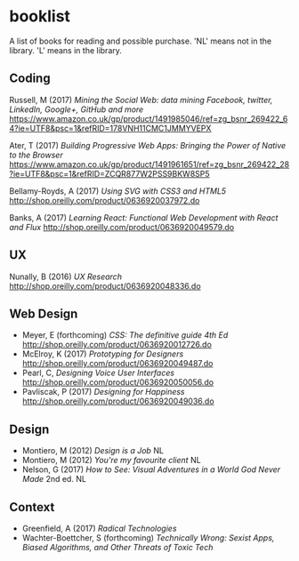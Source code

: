 # booklist
A list of books for reading and possible purchase. 'NL' means not in the library. 'L' means in the library.

## Coding

Russell, M (2017) _Mining the Social Web: data mining Facebook, twitter, LinkedIn, Google+, GitHub and more_
https://www.amazon.co.uk/gp/product/1491985046/ref=zg_bsnr_269422_64?ie=UTF8&psc=1&refRID=178VNH11CMC1JMMYVEPX

Ater, T (2017) _Building Progressive Web Apps: Bringing the Power of Native to the Browser_
https://www.amazon.co.uk/gp/product/1491961651/ref=zg_bsnr_269422_28?ie=UTF8&psc=1&refRID=ZCQR877W2PSS9BKW8SP5

Bellamy-Royds, A (2017) _Using SVG with CSS3 and HTML5_
http://shop.oreilly.com/product/0636920037972.do

Banks, A (2017) _Learning React: Functional Web Development with React and Flux_
http://shop.oreilly.com/product/0636920049579.do

## UX

Nunally, B (2016) _UX Research_
http://shop.oreilly.com/product/0636920048336.do

## Web Design

* Meyer, E (forthcoming) _CSS: The definitive guide 4th Ed_
http://shop.oreilly.com/product/0636920012726.do
* McElroy, K (2017) _Prototyping for Designers_
http://shop.oreilly.com/product/0636920049487.do
* Pearl, C, _Designing Voice User Interfaces_
http://shop.oreilly.com/product/0636920050056.do
* Pavliscak, P (2017) _Designing for Happiness_
http://shop.oreilly.com/product/0636920049036.do

## Design

* Montiero, M (2012) _Design is a Job_ NL 
* Montiero, M (2012) _You're my favourite client_ NL
* Nelson, G (2017) _How to See: Visual Adventures in a World God Never Made_ 2nd ed. NL

## Context

* Greenfield, A (2017) _Radical Technologies_
* Wachter-Boettcher, S (forthcoming) _Technically Wrong: Sexist Apps, Biased Algorithms, and Other Threats of Toxic Tech_

